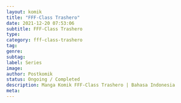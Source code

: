 ```yaml
---
layout: komik
title: "FFF-Class Trashero"
date: 2021-12-20 07:53:06
subtitle: FFF-Class Trashero
type: 
category: fff-class-trashero
tag: 
genre: 
subtag: 
label: Series
image: 
author: Postkomik
status: Ongoing / Completed
description: Manga Komik FFF-Class Trashero | Bahasa Indonesia
meta: 
---
```

